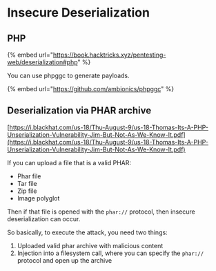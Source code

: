 # Insecure Deserialization

## PHP

{% embed url="https://book.hacktricks.xyz/pentesting-web/deserialization#php" %}

You can use phpggc to generate payloads.

{% embed url="https://github.com/ambionics/phpggc" %}

## Deserialization via PHAR archive

[https://i.blackhat.com/us-18/Thu-August-9/us-18-Thomas-Its-A-PHP-Unserialization-Vulnerability-Jim-But-Not-As-We-Know-It.pdf](https://i.blackhat.com/us-18/Thu-August-9/us-18-Thomas-Its-A-PHP-Unserialization-Vulnerability-Jim-But-Not-As-We-Know-It.pdf)

If you can upload a file that is a valid PHAR:&#x20;

* Phar file&#x20;
* Tar file&#x20;
* Zip file&#x20;
* Image polyglot

Then if that file is opened with the `phar://` protocol, then insecure deserialization can occur.

So basically, to execute the attack, you need two things:&#x20;

1. Uploaded valid phar archive with malicious content&#x20;
2. Injection into a filesystem call, where you can specify the `phar://` protocol and open up the archive
